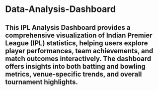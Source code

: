 # Data-Analysis-Dashboard
## This IPL Analysis Dashboard provides a comprehensive visualization of Indian Premier League (IPL) statistics, helping users explore player performances, team achievements, and match outcomes interactively. The dashboard offers insights into both batting and bowling metrics, venue-specific trends, and overall tournament highlights.
